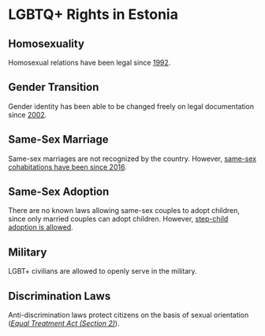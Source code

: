 # LGBTQ+ Rights in Estonia

## Homosexuality
Homosexual relations have been legal since [1992](https://ilga.org/downloads/2017/ILGA_State_Sponsored_Homophobia_2017_WEB.pdf).

## Gender Transition
Gender identity has been able to be changed freely on legal documentation since [2002](https://rainbow-europe.org/#8631/0/0).

## Same-Sex Marriage
Same-sex marriages are not recognized by the country. However, [same-sex cohabitations have been since 2016](https://www.independent.co.uk/news/world/europe/estonia-becomes-first-former-soviet-state-legalise-gay-marriage-9785869.html).

## Same-Sex Adoption
There are no known laws allowing same-sex couples to adopt children, since only married couples can adopt children. However, [step-child adoption is allowed](https://news.err.ee/240735/court-adoption-by-same-sex-couple-must-be-entered-in-register).

## Military
LGBT+ civilians  are allowed to openly serve in the military.

## Discrimination Laws
Anti-discrimination laws protect citizens on the basis of sexual orientation ([*Equal Treatment Act (Section 2)*](https://www.riigiteataja.ee/en/eli/530102013066/consolide)).
